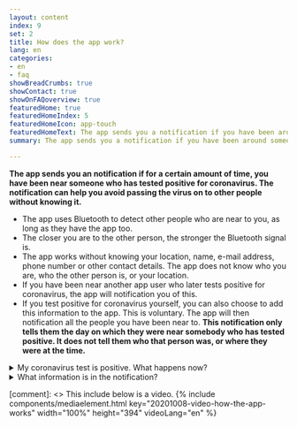 ```yaml
---
layout: content
index: 9
set: 2
title: How does the app work?
lang: en
categories:
- en
- faq
showBreadCrumbs: true
showContact: true
showOnFAQoverview: true
featuredHome: true
featuredHomeIndex: 5
featuredHomeIcon: app-touch
featuredHomeText: The app sends you a notification if you have been around someone who later tests positive for coronavirus, and you were near them for more than 15 minutes.
summary: The app sends you a notification if you have been around someone who later tests positive for coronavirus, and you were near them for more than 15 minutes.

---
```


**The app sends you an notification if for a certain amount of time, you have been near someone who has tested positive for coronavirus. The notification can help you avoid passing the virus on to other people without knowing it.** 

<div class="md-timeline" markdown="1">

- The app uses Bluetooth to detect other people who are near to you, as long as they have the app too.
- The closer you are to the other person, the stronger the Bluetooth signal is.
- The app works without knowing your location, name, e-mail address, phone number or other contact details. The app does not know who you are, who the other person is, or your location.
- If you have been near another app user who later tests positive for coronavirus, the app will notification you of this.
- If you test positive for coronavirus yourself, you can also choose to add this information to the app. This is voluntary. The app will then notification all the people you have been near to. **This notification only tells them the day on which they were near somebody who has tested positive. It does not tell them who that person was, or where they were at the time.**

</div>

<details>
   <summary>My coronavirus test is positive. What happens now?</summary>
   <div markdown="1">

If you have tested positive for coronavirus, you can choose to add this information to the app, with the help of the GGD. If a GGD employee calls you with the test results, they will also ask if you want to warn other people using the app. Recipients of such an notification will not be able to see who you are or where you were near each other. You can decide whether these notifications are sent: it is not compulsory and it is not automatic.

</div>
</details>

<details>
<summary>What information is in the notification?</summary>
<div markdown="1">

The notification will say how many days ago you were near somebody who has later tested positive for coronavirus. The notification does not say who that person was, and it does not say where or exactly when you were near them.

- You can arrange for a test immediately after you receive an notification, even if you have no symptoms. The notification message from CoronaMelder will include all the information you need about how and when to do this.
- If you have serious symptoms, or if you are part of a high-risk group, you should call your doctor. 

</div>
</details>

[comment]: <> This include below is a video.
{% include components/mediaelement.html key="20201008-video-how-the-app-works" width="100%" height="394"  videoLang="en" %}
